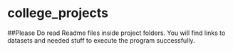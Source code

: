 # college_projects

##Please Do read Readme files inside project folders.
You will find links to datasets and needed stuff to execute the program successfully.
